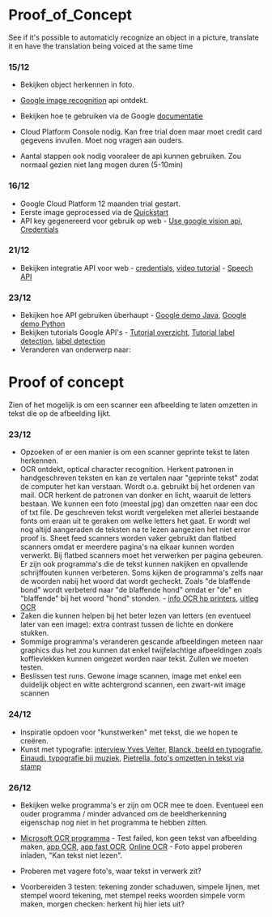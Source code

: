 # Proof_of_Concept
See if it's possible to automaticly recognize an object in a picture, translate it en have the translation being voiced at the same time


### 15/12
* Bekijken object herkennen in foto. 
* [Google image recognition](https://cloud.google.com/vision/?utm_source=google&utm_medium=cpc&utm_campaign=emea-emea-all-en-dr-skws-all-all-trial-e-gcp-1002258&utm_content=text-ad-none-any-DEV_c-CRE_175901543514-ADGP_SKWS+%7C+EXA+~+1%3A1_EMEA_EN_ML_Vision+API_TOP_image+recognition+api-KWID_43700016288634079-kwd-40564249699-userloc_1001021&utm_term=KW_image%20recognition%20api-ST_image+recognition+api&ds_rl=1245734&gclid=Cj0KCQiAgs7RBRDoARIsANOo-Hjca0GTNetIZh_Qz1FOPFtBN5nGcOwnIpCY1y9E7PQG_8s3xP8hr9QaAj3DEALw_wcB&dclid=CNTphKGAjNgCFQU-4AodVrkJkg) api ontdekt.

* Bekijken hoe te gebruiken via de Google [documentatie](https://cloud.google.com/vision/docs/quickstart)
* Cloud Platform Console nodig. Kan free trial doen maar moet credit card gegevens invullen. Moet nog vragen aan ouders.
* Aantal stappen ook nodig vooraleer de api kunnen gebruiken. Zou normaal gezien niet lang mogen duren (5-10min)



### 16/12
* Google Cloud Platform 12 maanden trial gestart.
* Eerste image geprocessed via de [Quickstart](https://cloud.google.com/vision/docs/quickstart)
* API key gegenereerd voor gebruik op web - [Use google vision api](https://code.tutsplus.com/tutorials/how-to-use-the-google-cloud-vision-api-in-android-apps--cms-29009), [Credentials](https://console.cloud.google.com/apis/credentials?project=double-genius-189210)


### 21/12
* Bekijken integratie API voor web - [credentials](https://support.google.com/cloud/answer/6158857?hl=en), [video tutorial](https://www.youtube.com/watch?v=nMY0qDg16y4) - [Speech API](https://www.youtube.com/watch?v=wzp9dfVpeeg)


### 23/12
* Bekijken hoe API gebruiken überhaupt - [Google demo Java](https://www.youtube.com/watch?v=tVIIgcIqoPw), [Google demo Python](https://www.youtube.com/watch?v=IVjZMIWhz3Y)
* Bekijken tutorials Google API's - [Tutorial overzicht](https://cloud.google.com/vision/docs/tutorials), [Tutorial label detection](https://console.cloud.google.com/getting-started), [label detection](https://cloud.google.com/vision/docs/detecting-labels)
* Veranderen van onderwerp naar:



# Proof of concept
Zien of het mogelijk is om een scanner een afbeelding te laten omzetten in tekst die op de afbeelding lijkt.

### 23/12
* Opzoeken of er een manier is om een scanner geprinte tekst te laten herkennen.
* OCR ontdekt, optical character recognition. Herkent patronen in handgeschreven teksten en kan ze vertalen naar "geprinte tekst" zodat de computer het kan verstaan. Wordt o.a. gebruikt bij het ordenen van mail. OCR herkent de patronen van donker en licht, waaruit de letters bestaan. We kunnen een foto (meestal jpg) dan omzetten naar een doc of txt file. De geschreven tekst wordt vergeleken met allerlei bestaande fonts om eraan uit te geraken om welke letters het gaat. Er wordt wel nog altijd aangeraden de teksten na te lezen aangezien het niet error proof is. Sheet feed scanners worden vaker gebruikt dan flatbed scanners omdat er meerdere pagina's na elkaar kunnen worden verwerkt. Bij flatbed scanners moet het verwerken per pagina gebeuren. Er zijn ook programma's die de tekst kunnen nakijken en opvallende schrijffouten kunnen verbeteren. Soms kijken de programma's zelfs naar de woorden nabij het woord dat wordt gecheckt. Zoals "de blaffende bond" wordt verbeterd naar "de blaffende hond" omdat er "de" en "blaffende" bij het woord "hond" stonden. - [info OCR hp printers](http://h71036.www7.hp.com/hho/cache/608037-0-0-39-121.html), [uitleg OCR](http://www.explainthatstuff.com/how-ocr-works.html)
* Zaken die kunnen helpen bij het beter lezen van letters (en eventueel later van een image): extra contrast tussen de lichte en donkere stukken.
* Sommige programma's veranderen gescande afbeeldingen meteen naar graphics dus het zou kunnen dat enkel twijfelachtige afbeeldingen zoals koffievlekken kunnen omgezet worden naar tekst. Zullen we moeten testen.
* Beslissen test runs. Gewone image scannen, image met enkel een duidelijk object en witte achtergrond scannen, een zwart-wit image scannen



### 24/12
* Inspiratie opdoen voor "kunstwerken" met tekst, die we hopen te creëren.
* Kunst met typografie: [interview Yves Velter](https://vimeo.com/86238888), [Blanck, beeld en typografie](https://www.youtube.com/watch?v=--h0FXVoOVU&feature=youtu.be), [Einaudi, typografie bij muziek](https://www.youtube.com/watch?v=k9NM-yK1C2I), [Pietrella, foto's omzetten in tekst via stamp](https://www.youtube.com/watch?time_continue=16&v=pd-edgSDVo4)



### 26/12
* Bekijken welke programma's er zijn om OCR mee te doen. Eventueel een ouder programma / minder advanced om de beeldherkenning eigenschap nog niet in het programma te hebben zitten.
* [Microsoft OCR programma](https://www.microsoft.com/nl-be/store/p/a9t9-free-ocr-software/9nblgggz5nsn#) - Test failed, kon geen tekst van afbeelding maken, [app OCR](https://www.microsoft.com/nl-be/store/p/photo-to-text-ocr/9nblggh6hrzh), [app fast OCR](https://www.microsoft.com/nl-be/store/p/fast-ocr/9nblggh52svj#), [Online OCR](https://www.onlineocr.net/) - Foto appel proberen inladen, "Kan tekst niet lezen". 

* Proberen met vagere foto's, waar tekst in verwerk zit?
* Voorbereiden 3 testen: tekening zonder schaduwen, simpele lijnen, met stempel woord tekening, met stempel reeks woorden simpele vorm maken, morgen checken: herkent hij hier iets uit?



